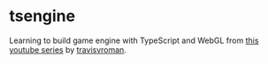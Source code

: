 # tsengine
Learning to build game engine with TypeScript and WebGL from [this youtube series](https://www.youtube.com/playlist?list=PLv8Ddw9K0JPiTHLMQw31Yh4qyTAcHRnJx) by [travisvroman](https://github.com/travisvroman).
